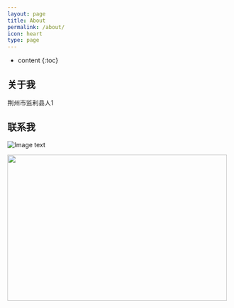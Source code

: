 ```yaml
---
layout: page
title: About
permalink: /about/
icon: heart
type: page
---
```


* content
{:toc}

## 关于我

荆州市监利县人1

## 联系我

 ![Image text](https://raw.githubusercontent.com/GKbytes/gkbytes.github.io/master/photos/webwxgetmsgimg.jpeg)

<img src="https://raw.githubusercontent.com/GKbytes/gkbytes.github.io/master/photos/webwxgetmsgimg.jpeg"  height="330" width="495">